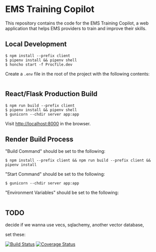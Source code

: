 # EMS Training Copilot

This repository contains the code for the EMS Training Copilot, a web application that helps EMS providers to train and improve their skills.

## Local Development

```console
$ npm install --prefix client
$ pipenv install && pipenv shell
$ honcho start -f Procfile.dev
```

Create a `.env` file in the root of the project with the following contents:

```txt

```

## React/Flask Production Build

```console
$ npm run build --prefix client
$ pipenv install && pipenv shell
$ gunicorn --chdir server app:app
```

Visit [http://localhost:8000](http://localhost:8000) in the browser.

## Render Build Process

"Build Command" should be set to the following:

```console
$ npm install --prefix client && npm run build --prefix client && pipenv install
```

"Start Command" should be set to the following:

```console
$ gunicorn --chdir server app:app
```

"Environment Variables" should be set to the following:

```txt

```

## TODO

decide if we wanna use vecs, sqlachemy, another vector database,

set these:

[![Build Status](https://travis-ci.com/ems-copilot/ems-copilot.svg?branch=master)](https://travis-ci.com/ems-copilot/ems-copilot)
[![Coverage Status](https://coveralls.io/repos/github/ems-copilot/ems-copilot/badge.svg?branch=master)](https://coveralls.io/github/ems-copilot/ems-copilot?branch=master)
